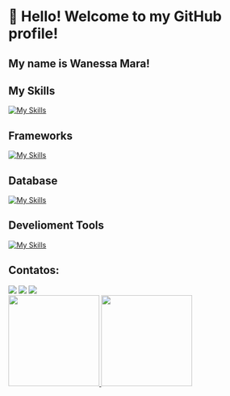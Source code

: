 # 👋 Hello! Welcome to my GitHub profile!
## My name is Wanessa Mara!


## My Skills
[![My Skills](https://skillicons.dev/icons?i=java,cs)](https://skillicons.dev)
## Frameworks
[![My Skills](https://skillicons.dev/icons?i=spring,dotnet,angular)](https://skillicons.dev)
## Database
[![My Skills](https://skillicons.dev/icons?i=mysql,postgres)](https://skillicons.dev)
## Develioment Tools
[![My Skills](https://skillicons.dev/icons?i=gitlab,docker,idea,vscode)](https://skillicons.dev)

## Contatos:
<div>
<a href="https://instagram.com/wanessamara_" target="_blank"><img loading="lazy" src="https://img.shields.io/badge/-Instagram-%23E4405F?style=for-the-badge&logo=instagram&logoColor=white" target="_blank"></a>
<a href = "mailto:wanessamara.profissional@gmail.com"><img loading="lazy" src="https://img.shields.io/badge/Gmail-D14836?style=for-the-badge&logo=gmail&logoColor=white" target="_blank"></a>
<a href="https://www.linkedin.com/in/wanessa-mara-996400199/" target="_blank"><img loading="lazy" src="https://img.shields.io/badge/-LinkedIn-%230077B5?style=for-the-badge&logo=linkedin&logoColor=white" target="_blank"></a>   
</div>




<div>
<a href="https://github.com/WanessaMara">
<img loading="lazy" height="180em" src="https://github-readme-stats.vercel.app/api/top-langs/?username=WanessaMara&layout=compact&langs_count=7&theme=dracula"/>
<img loading="lazy" height="180em" src="https://github-readme-stats.vercel.app/api?username=WanessaMara&show_icons=true&theme=dracula&include_all_commits=true&count_private=true"/>
</div>
